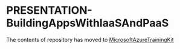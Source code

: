 PRESENTATION-BuildingAppsWithIaaSAndPaaS
========================================

The contents of repository has moved to [MicrosoftAzureTrainingKit](https://github.com/Microsoft-TrainingKits/MicrosoftAzureTrainingKit/tree/master/Decks/PRESENTATION-BuildingAppsWithIaaSAndPaaS)

